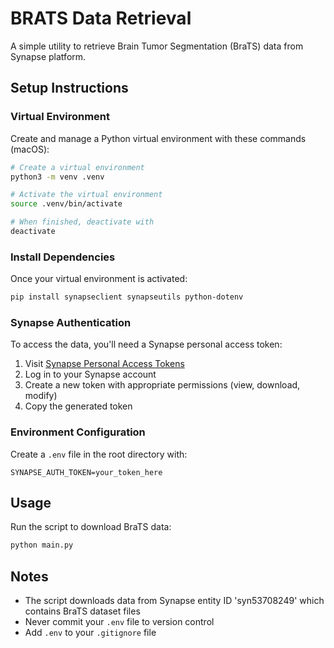 # BRATS Data Retrieval

A simple utility to retrieve Brain Tumor Segmentation (BraTS) data from Synapse platform.

## Setup Instructions

### Virtual Environment

Create and manage a Python virtual environment with these commands (macOS):

```bash
# Create a virtual environment
python3 -m venv .venv

# Activate the virtual environment
source .venv/bin/activate

# When finished, deactivate with
deactivate
```

### Install Dependencies

Once your virtual environment is activated:

```bash
pip install synapseclient synapseutils python-dotenv
```

### Synapse Authentication

To access the data, you'll need a Synapse personal access token:

1. Visit [Synapse Personal Access Tokens](https://accounts.synapse.org/authenticated/personalaccesstokens)
2. Log in to your Synapse account
3. Create a new token with appropriate permissions (view, download, modify)
4. Copy the generated token

### Environment Configuration

Create a `.env` file in the root directory with:

```env
SYNAPSE_AUTH_TOKEN=your_token_here
```

## Usage

Run the script to download BraTS data:

```bash
python main.py
```

## Notes

- The script downloads data from Synapse entity ID 'syn53708249' which contains BraTS dataset files
- Never commit your `.env` file to version control
- Add `.env` to your `.gitignore` file
